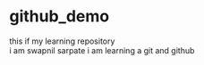 # github_demo
this if my learning repository 
<br>
i am swapnil sarpate
i am learning a git and github
